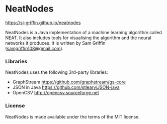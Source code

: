 # NeatNodes

<https://sj-griffin.github.io/neatnodes>

NeatNodes is a Java implementation of a machine learning algorithm called NEAT. It also includes tools for visualising the algorithm and the neural networks it produces. It is written by Sam Griffin (<samgriffin108@gmail.com>).

### Libraries

NeatNodes uses the following 3rd-party libraries:
* GraphStream <https://github.com/graphstream/gs-core>
* JSON in Java <https://github.com/stleary/JSON-java>
* OpenCSV <http://opencsv.sourceforge.net>

### License
NeatNodes is made available under the terms of the MIT license.
